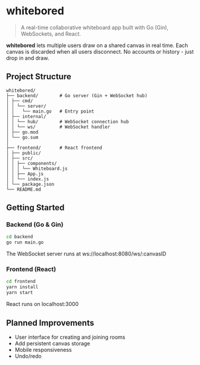# whitebored

> A real-time collaborative whiteboard app built with Go (Gin), WebSockets, and React.

**whitebored** lets multiple users draw on a shared canvas in real time. Each canvas is discarded when all users disconnect. No accounts or history - just drop in and draw.

## Project Structure
```
whitebored/
├── backend/        # Go server (Gin + WebSocket hub)
│ ├── cmd/
│ │ └── server/
│ │   └── main.go   # Entry point
│ ├── internal/
│ │ └── hub/        # WebSocket connection hub
│ │ └── ws/         # WebSocket handler
│ ├── go.mod
│ └── go.sum
│
├── frontend/       # React frontend
│ ├── public/
│ ├── src/
│ │ ├── components/
│ │ │ └── Whiteboard.js
│ │ ├── App.js
│ │ └── index.js
│ └── package.json
└── README.md
```

## Getting Started

### Backend (Go & Gin)
```bash
cd backend
go run main.go
```
The WebSocket server runs at ws://localhost:8080/ws/:canvasID

### Frontend (React)
```bash
cd frontend
yarn install
yarn start
```
React runs on localhost:3000

## Planned Improvements
- User interface for creating and joining rooms
- Add persistent canvas storage
- Mobile responsiveness
- Undo/redo